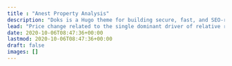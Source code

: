 ```yaml
---
title : "Anest Property Analysis"
description: "Doks is a Hugo theme for building secure, fast, and SEO-ready documentation websites, which you can easily update and customize."
lead: "Price change related to the single dominant driver of relative return. Time your choices like a pro - with precise insight into the cycle."
date: 2020-10-06T08:47:36+00:00
lastmod: 2020-10-06T08:47:36+00:00
draft: false
images: []
---
```


